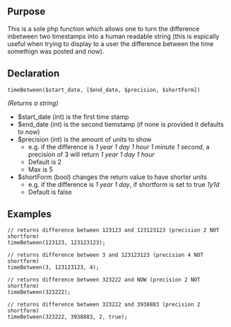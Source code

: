 ## Purpose
This is a sole php function which allows one to turn the difference inbetween two timestamps into a human readable string (this is espically useful when trying to display to a user the difference between the time somethign was posted and now).

## Declaration
`timeBetween($start_date, [$end_date, $precision, $shortForm])`

*(Returns a string)*

* $start_date (int) is the first time stamp
* $end_date (int) is the second tiemstamp (if none is provided it defaults to now)
* $precision (int) is the amount of units to show 
  * e.g. if the difference is *1 year 1 day 1 hour 1 minute 1 second*, a precision of 3 will return  *1 year 1 day 1 hour*
  * Default is 2
  * Max is 5
* $shortForm (bool) changes the return value to have shorter units 
  * e.g. if the difference is *1 year 1 day*, if shortform is set to true  *1y1d*
  * Default is false
  
## Examples
```
// returns difference between 123123 and 123123123 (precision 2 NOT shortform)
timeBetween(123123, 123123123);

// returns difference between 3 and 123123123 (precision 4 NOT shortform)
timeBetween(3, 123123123, 4);

// returns difference between 323222 and NOW (precision 2 NOT shortform)
timeBetween(323222);

// returns difference between 323222 and 3938883 (precision 2 shortform)
timeBetween(323222, 3938883, 2, true);
```
